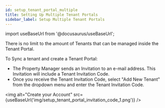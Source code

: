 ```yaml
---
id: setup_tenant_portal_multiple
title: Setting Up Multiple Tenant Portals
sidebar_label: Setup Multiple Tenant Portals
---
```


import useBaseUrl from '@docusaurus/useBaseUrl';

There is no limit to the amount of Tenants that can be managed inside the Tenant Portal.

To Sync a tenant and create a Tenant Portal:
 - The Property Manager sends an Invitation to an e-mail address.  This Invitation will include a Tenant Invitation Code.
 - Once you receive the Tenant Invitation Code, select "Add New Tenant" from the dropdown menu and enter the Tenant Invitation Code.

><div class="image-frame">
  <img alt="Create your Account" src={useBaseUrl('img/setup_tenant_portal_invitation_code_1.png')} />
</div>